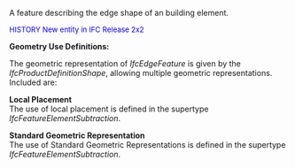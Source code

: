 A feature describing the edge shape of an building element.

> <font color="#0000FF" size="-1">
   HISTORY New entity in IFC Release 2x2
</font>

**Geometry Use Definitions:**

The geometric representation of _IfcEdgeFeature_ is given by the _IfcProductDefinitionShape_, allowing multiple geometric representations. Included are:

**Local Placement**  
The use of local placement is defined in the supertype _IfcFeatureElementSubtraction_.

**Standard Geometric Representation**  
The use of Standard Geometric Representations is defined in the supertype _IfcFeatureElementSubtraction_.